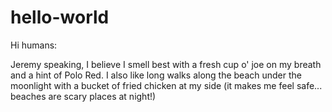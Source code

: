 # hello-world
Hi humans:

Jeremy speaking, I believe I smell best with a fresh cup o' joe on my breath and a hint of Polo Red.
I also like long walks along the beach under the moonlight with a bucket of fried chicken at my side (it makes me feel safe... beaches are scary places at night!)
